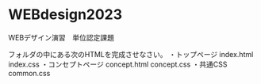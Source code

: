 # WEBdesign2023

WEBデザイン演習　単位認定課題

フォルダの中にある次のHTMLを完成させなさい。
・トップページ
    index.html
    index.css
・コンセプトページ
    concept.html
    concept.css
・共通CSS
    common.css


